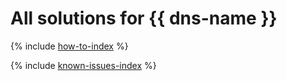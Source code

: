 # All solutions for {{ dns-name }}

{% include [how-to-index](how-to/index.md) %}

{% include [known-issues-index](known-issues/index.md) %}
